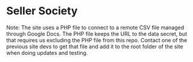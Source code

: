 # Seller Society

Note: The site uses a PHP file to connect to a remote CSV file managed through Google Docs. The PHP file keeps the URL to the data secret, but that requires us excluding the PHP file from this repo. Contact one of the previous site devs to get that file and add it to the root folder of the site when doing updates and testing.